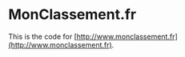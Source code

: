 # MonClassement.fr

This is the code for [http://www.monclassement.fr](http://www.monclassement.fr).